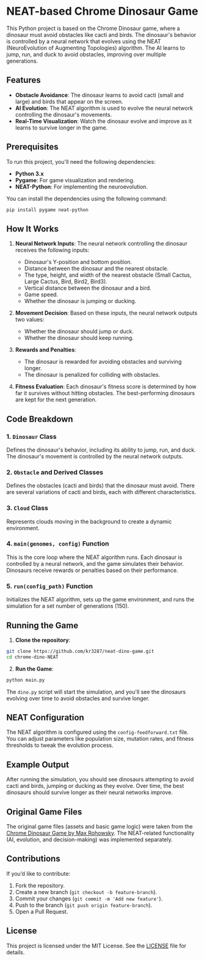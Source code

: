 # NEAT-based Chrome Dinosaur Game

This Python project is based on the Chrome Dinosaur game, where a dinosaur must avoid obstacles like cacti and birds. The dinosaur's behavior is controlled by a neural network that evolves using the NEAT (NeuroEvolution of Augmenting Topologies) algorithm. The AI learns to jump, run, and duck to avoid obstacles, improving over multiple generations.

## Features
- **Obstacle Avoidance**: The dinosaur learns to avoid cacti (small and large) and birds that appear on the screen.
- **AI Evolution**: The NEAT algorithm is used to evolve the neural network controlling the dinosaur's movements.
- **Real-Time Visualization**: Watch the dinosaur evolve and improve as it learns to survive longer in the game.

## Prerequisites

To run this project, you'll need the following dependencies:

- **Python 3.x**
- **Pygame**: For game visualization and rendering.
- **NEAT-Python**: For implementing the neuroevolution.

You can install the dependencies using the following command:

```bash
pip install pygame neat-python
```

## How It Works

1. **Neural Network Inputs**: The neural network controlling the dinosaur receives the following inputs:
   - Dinosaur's Y-position and bottom position.
   - Distance between the dinosaur and the nearest obstacle.
   - The type, height, and width of the nearest obstacle (Small Cactus, Large Cactus, Bird, Bird2, Bird3).
   - Vertical distance between the dinosaur and a bird.
   - Game speed.
   - Whether the dinosaur is jumping or ducking.

2. **Movement Decision**: Based on these inputs, the neural network outputs two values:
   - Whether the dinosaur should jump or duck.
   - Whether the dinosaur should keep running.

3. **Rewards and Penalties**:
   - The dinosaur is rewarded for avoiding obstacles and surviving longer.
   - The dinosaur is penalized for colliding with obstacles.
   
4. **Fitness Evaluation**: Each dinosaur's fitness score is determined by how far it survives without hitting obstacles. The best-performing dinosaurs are kept for the next generation.

## Code Breakdown

### 1. **`Dinosaur` Class**
Defines the dinosaur's behavior, including its ability to jump, run, and duck. The dinosaur's movement is controlled by the neural network outputs.

### 2. **`Obstacle` and Derived Classes**
Defines the obstacles (cacti and birds) that the dinosaur must avoid. There are several variations of cacti and birds, each with different characteristics.

### 3. **`Cloud` Class**
Represents clouds moving in the background to create a dynamic environment.

### 4. **`main(genomes, config)` Function**
This is the core loop where the NEAT algorithm runs. Each dinosaur is controlled by a neural network, and the game simulates their behavior. Dinosaurs receive rewards or penalties based on their performance.

### 5. **`run(config_path)` Function**
Initializes the NEAT algorithm, sets up the game environment, and runs the simulation for a set number of generations (150).

## Running the Game

1. **Clone the repository**:

```bash
git clone https://github.com/kr3287/neat-dino-game.git
cd chrome-dino-NEAT
```

2. **Run the Game**:

```bash
python main.py
```

The `dino.py` script will start the simulation, and you'll see the dinosaurs evolving over time to avoid obstacles and survive longer.

## NEAT Configuration

The NEAT algorithm is configured using the `config-feedforward.txt` file. You can adjust parameters like population size, mutation rates, and fitness thresholds to tweak the evolution process.

## Example Output

After running the simulation, you should see dinosaurs attempting to avoid cacti and birds, jumping or ducking as they evolve. Over time, the best dinosaurs should survive longer as their neural networks improve.

## Original Game Files

The original game files (assets and basic game logic) were taken from the [Chrome Dinosaur Game by Max Rohowsky](https://github.com/MaxRohowsky/chrome-dinosaur). The NEAT-related functionality (AI, evolution, and decision-making) was implemented separately.

## Contributions

If you’d like to contribute:
1. Fork the repository.
2. Create a new branch (`git checkout -b feature-branch`).
3. Commit your changes (`git commit -m 'Add new feature'`).
4. Push to the branch (`git push origin feature-branch`).
5. Open a Pull Request.

## License

This project is licensed under the MIT License. See the [LICENSE](./LICENSE) file for details.
